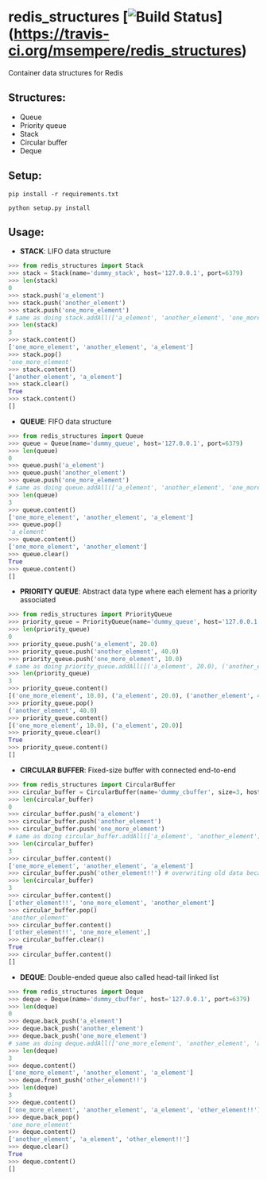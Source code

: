 # redis_structures [![Build Status](https://travis-ci.org/msempere/redis_structures.svg?branch=master)] (https://travis-ci.org/msempere/redis_structures)

Container data structures for Redis

## Structures:

* Queue
* Priority queue
* Stack
* Circular buffer
* Deque

## Setup:
```
pip install -r requirements.txt
```
```
python setup.py install
```

## Usage:
* **STACK**: LIFO data structure
```python
>>> from redis_structures import Stack
>>> stack = Stack(name='dummy_stack', host='127.0.0.1', port=6379)
>>> len(stack)
0
>>> stack.push('a_element')
>>> stack.push('another_element')
>>> stack.push('one_more_element') 
# same as doing stack.addAll(['a_element', 'another_element', 'one_more_element'])
>>> len(stack)
3
>>> stack.content()
['one_more_element', 'another_element', 'a_element']
>>> stack.pop()
'one_more_element'
>>> stack.content()
['another_element', 'a_element']
>>> stack.clear()
True
>>> stack.content()
[]
```

* **QUEUE**: FIFO data structure
```python
>>> from redis_structures import Queue
>>> queue = Queue(name='dummy_queue', host='127.0.0.1', port=6379)
>>> len(queue)
0
>>> queue.push('a_element')
>>> queue.push('another_element')
>>> queue.push('one_more_element')
# same as doing queue.addAll(['a_element', 'another_element', 'one_more_element'])
>>> len(queue)
3
>>> queue.content()
['one_more_element', 'another_element', 'a_element']
>>> queue.pop()
'a_element'
>>> queue.content()
['one_more_element', 'another_element']
>>> queue.clear()
True
>>> queue.content()
[]
`````

* **PRIORITY QUEUE**: Abstract data type where each element has a priority associated
```python
>>> from redis_structures import PriorityQueue
>>> priority_queue = PriorityQueue(name='dummy_queue', host='127.0.0.1', port=6379)
>>> len(priority_queue)
0
>>> priority_queue.push('a_element', 20.0)
>>> priority_queue.push('another_element', 40.0)
>>> priority_queue.push('one_more_element', 10.0)
# same as doing priority_queue.addAll([('a_element', 20.0), ('another_element', 40.0), ('one_more_element', 10.0)])
>>> len(priority_queue)
3
>>> priority_queue.content()
[('one_more_element', 10.0), ('a_element', 20.0), ('another_element', 40.0)]
>>> priority_queue.pop()
('another_element', 40.0)
>>> priority_queue.content()
[('one_more_element', 10.0), ('a_element', 20.0)]
>>> priority_queue.clear()
True
>>> priority_queue.content()
[]
```

* **CIRCULAR BUFFER**: Fixed-size buffer with connected end-to-end
```python
>>> from redis_structures import CircularBuffer
>>> circular_buffer = CircularBuffer(name='dummy_cbuffer', size=3, host='127.0.0.1', port=6379)
>>> len(circular_buffer)
0
>>> circular_buffer.push('a_element')
>>> circular_buffer.push('another_element')
>>> circular_buffer.push('one_more_element')
# same as doing circular_buffer.addAll(['a_element', 'another_element', 'one_more_element'])
>>> len(circular_buffer)
3
>>> circular_buffer.content()
['one_more_element', 'another_element', 'a_element']
>>> circular_buffer.push('other_element!!') # overwriting old data because size=3
>>> len(circular_buffer)
3
>>> circular_buffer.content()
['other_element!!', 'one_more_element', 'another_element']
>>> circular_buffer.pop()
'another_element'
>>> circular_buffer.content()
['other_element!!', 'one_more_element',]
>>> circular_buffer.clear()
True
>>> circular_buffer.content()
[]
```

* **DEQUE**: Double-ended queue also called head-tail linked list
```python
>>> from redis_structures import Deque
>>> deque = Deque(name='dummy_cbuffer', host='127.0.0.1', port=6379)
>>> len(deque)
0
>>> deque.back_push('a_element')
>>> deque.back_push('another_element')
>>> deque.back_push('one_more_element')
# same as doing deque.addAll(['one_more_element', 'another_element', 'a_element'], back=True)
>>> len(deque)
3
>>> deque.content()
['one_more_element', 'another_element', 'a_element']
>>> deque.front_push('other_element!!')
>>> len(deque)
3
>>> deque.content()
['one_more_element', 'another_element', 'a_element', 'other_element!!']
>>> deque.back_pop()
'one_more_element'
>>> deque.content()
['another_element', 'a_element', 'other_element!!']
>>> deque.clear()
True
>>> deque.content()
[]
```
